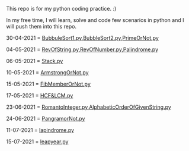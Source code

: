 This repo is for my python coding practice. :)

In my free time, I will learn, solve and code few scenarios in python and I will push them into this repo.

30-04-2021 = [BubbuleSort1.py](BubbleSort1.py),[BubbleSort2.py](BubbleSort2.py),[PrimeOrNot.py](PrimeOrNot.py)

04-05-2021 = [RevOfString.py](RevOfString.py),[RevOfNumber.py](RevOfNumber.py),[Palindrome.py](Palindrome.py)

06-05-2021 = [Stack.py](Stack.py)

10-05-2021 = [ArmstrongOrNot.py](ArmstrongOrNot.py)

15-05-2021 = [FibMemberOrNot.py](FibMemberOrNot.py)

17-05-2021 = [HCF&LCM.py](HCF&LCM.py)

23-06-2021 = [RomantoInteger.py](RomantoInteger.py),[AlphabeticOrderOfGivenString.py](AlphabeticOrderOfGivenString.py)

24-06-2021 = [PangramorNot.py](PangramorNot.py)

11-07-2021 = [lapindrome.py](lapindrome.py)

15-07-2021 = [leapyear.py](leapyear.py)
